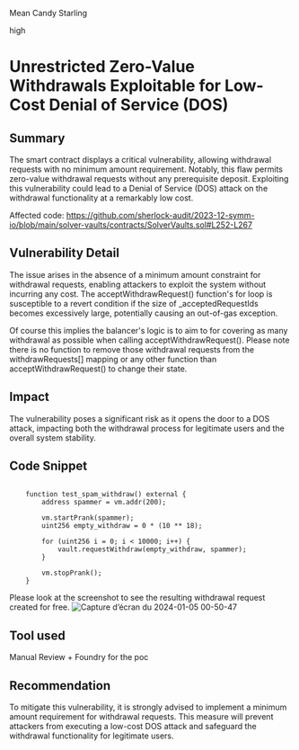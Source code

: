 Mean Candy Starling

high

# Unrestricted Zero-Value Withdrawals Exploitable for Low-Cost Denial of Service (DOS)

## Summary

The smart contract displays a critical vulnerability, allowing withdrawal requests with no minimum amount requirement. Notably, this flaw permits zero-value withdrawal requests without any prerequisite deposit. Exploiting this vulnerability could lead to a Denial of Service (DOS) attack on the withdrawal functionality at a remarkably low cost.

Affected code:
https://github.com/sherlock-audit/2023-12-symm-io/blob/main/solver-vaults/contracts/SolverVaults.sol#L252-L267

## Vulnerability Detail

The issue arises in the absence of a minimum amount constraint for withdrawal requests, enabling attackers to exploit the system without incurring any cost. The acceptWithdrawRequest() function's for loop is susceptible to a revert condition if the size of _acceptedRequestIds becomes excessively large, potentially causing an out-of-gas exception.

Of course this implies the balancer's logic is to aim to for covering as many withdrawal as possible when calling acceptWithdrawRequest(). Please note there is no function to remove those withdrawal requests from the withdrawRequests[] mapping or any other function than acceptWithdrawRequest() to change their state.

## Impact

The vulnerability poses a significant risk as it opens the door to a DOS attack, impacting both the withdrawal process for legitimate users and the overall system stability.


## Code Snippet
```solidity

    function test_spam_withdraw() external {
        address spammer = vm.addr(200);

        vm.startPrank(spammer);
        uint256 empty_withdraw = 0 * (10 ** 18);

        for (uint256 i = 0; i < 10000; i++) {
            vault.requestWithdraw(empty_withdraw, spammer);
        }

        vm.stopPrank();
    }
```
Please look at the screenshot to see the resulting withdrawal request created for free.
![Capture d’écran du 2024-01-05 00-50-47](https://github.com/sherlock-audit/2023-12-symm-io-MY32/assets/37475280/7a3af125-3d47-4aa0-83b4-e46683cd3b92)

## Tool used

Manual Review + Foundry for the poc

## Recommendation



To mitigate this vulnerability, it is strongly advised to implement a minimum amount requirement for withdrawal requests. This measure will prevent attackers from executing a low-cost DOS attack and safeguard the withdrawal functionality for legitimate users.
